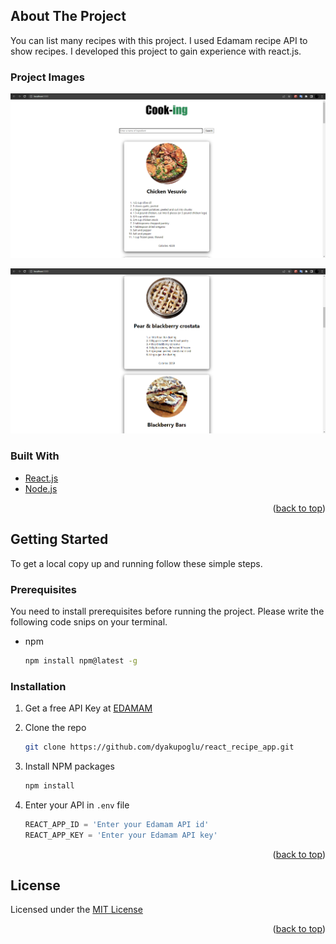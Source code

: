 
<!-- ABOUT THE PROJECT -->
## About The Project

You can list many recipes with this project. I used Edamam recipe API to show recipes. I developed this project to gain experience with react.js.

### Project Images
![react_recipe_app](./Project_Images/react_recipe_app_1.PNG)

![react_recipe_app](./Project_Images/react_recipe_app_2.PNG)

### Built With

* [React.js](https://reactjs.org/)
* [Node.js](https://nodejs.org/en/)

<p align="right">(<a href="#top">back to top</a>)</p>

<!-- GETTING STARTED -->
## Getting Started

To get a local copy up and running follow these simple steps.

### Prerequisites

You need to install prerequisites before running the project. Please write the following code snips on your terminal.
* npm

  ```sh
  npm install npm@latest -g
  ```

### Installation

1. Get a free API Key at [EDAMAM](https://www.edamam.com/)
2. Clone the repo

   ```sh
   git clone https://github.com/dyakupoglu/react_recipe_app.git
   ```
3. Install NPM packages

   ```sh
   npm install
   ```
4. Enter your API in `.env` file
   ```js
   REACT_APP_ID = 'Enter your Edamam API id'
   REACT_APP_KEY = 'Enter your Edamam API key'
   ```

<p align="right">(<a href="#top">back to top</a>)</p>

## License

Licensed under the [MIT License](https://github.com/dyakupoglu/react_recipe_app/blob/main/LICENSE)

<p align="right">(<a href="#top">back to top</a>)</p>